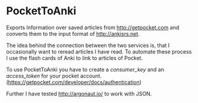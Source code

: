 PocketToAnki
======

Exports Information over saved articles from http://getpocket.com and converts them to the input format of http://ankisrs.net.

The idea behind the connection between the two services is, that I occasionally want to reread articles I have read.
To automate these process I use the flash cards of Anki to link to articles of Pocket. 

To use PocketToAnki you have to create a *consumer_key* and an *access_token* for your pocket account. (https://getpocket.com/developer/docs/authentication)

Further I have tested http://argonaut.io/ to work with JSON.



